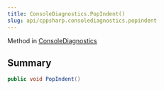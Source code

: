 ```yaml
---
title: ConsoleDiagnostics.PopIndent()
slug: api/cppsharp.consolediagnostics.popindent
---
```

Method in [ConsoleDiagnostics](/api/cppsharp/consolediagnostics)

## Summary



```csharp
public void PopIndent()
```

